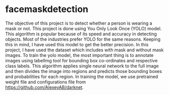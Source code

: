 # facemaskdetection
The objective of this project is to detect whether a person is wearing a mask or not. This project is done using You Only Look Once (YOLO) model. This algorithm is popular because of its speed and accuracy in detecting objects. Most of the industries prefer YOLO for the same reasons. 
Keeping this in mind, I have used this model to get the better precision. 
In this project, I have used the dataset which includes with mask and without mask images. To train the yolo model, the most important thing is to annotate images using labelImg tool for bounding box co-ordinates and respective class labels. This algorithm applies single neural network to the full image and then divides the image into regions and predicts those bounding boxes and probabilities for each region.
In training the model, we use pretrained weight file and configurations file from https://github.com/AlexeyAB/darknet. 
